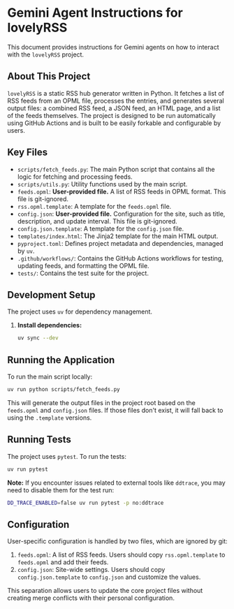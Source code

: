 # Gemini Agent Instructions for lovelyRSS

This document provides instructions for Gemini agents on how to interact with the `lovelyRSS` project.

## About This Project

`lovelyRSS` is a static RSS hub generator written in Python. It fetches a list of RSS feeds from an OPML file, processes the entries, and generates several output files: a combined RSS feed, a JSON feed, an HTML page, and a list of the feeds themselves. The project is designed to be run automatically using GitHub Actions and is built to be easily forkable and configurable by users.

## Key Files

-   `scripts/fetch_feeds.py`: The main Python script that contains all the logic for fetching and processing feeds.
-   `scripts/utils.py`: Utility functions used by the main script.
-   `feeds.opml`: **User-provided file.** A list of RSS feeds in OPML format. This file is git-ignored.
-   `rss.opml.template`: A template for the `feeds.opml` file.
-   `config.json`: **User-provided file.** Configuration for the site, such as title, description, and update interval. This file is git-ignored.
-   `config.json.template`: A template for the `config.json` file.
-   `templates/index.html`: The Jinja2 template for the main HTML output.
-   `pyproject.toml`: Defines project metadata and dependencies, managed by `uv`.
-   `.github/workflows/`: Contains the GitHub Actions workflows for testing, updating feeds, and formatting the OPML file.
-   `tests/`: Contains the test suite for the project.

## Development Setup

The project uses `uv` for dependency management.

1.  **Install dependencies:**
    ```bash
    uv sync --dev
    ```

## Running the Application

To run the main script locally:

```bash
uv run python scripts/fetch_feeds.py
```

This will generate the output files in the project root based on the `feeds.opml` and `config.json` files. If those files don't exist, it will fall back to using the `.template` versions.

## Running Tests

The project uses `pytest`. To run the tests:

```bash
uv run pytest
```

**Note:** If you encounter issues related to external tools like `ddtrace`, you may need to disable them for the test run:
```bash
DD_TRACE_ENABLED=false uv run pytest -p no:ddtrace
```

## Configuration

User-specific configuration is handled by two files, which are ignored by git:

1.  `feeds.opml`: A list of RSS feeds. Users should copy `rss.opml.template` to `feeds.opml` and add their feeds.
2.  `config.json`: Site-wide settings. Users should copy `config.json.template` to `config.json` and customize the values.

This separation allows users to update the core project files without creating merge conflicts with their personal configuration.
